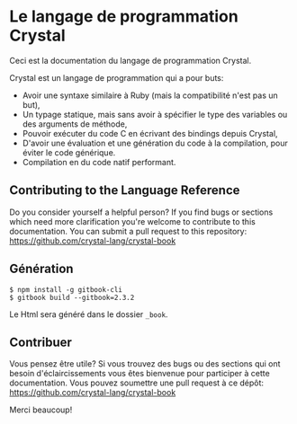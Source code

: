 # Le langage de programmation Crystal

Ceci est la documentation du langage de programmation Crystal.

Crystal est un langage de programmation qui a pour buts:

* Avoir une syntaxe similaire à Ruby (mais la compatibilité n'est pas un but),
* Un typage statique, mais sans avoir à spécifier le type des variables ou des arguments de méthode,
* Pouvoir exécuter du code C en écrivant des bindings depuis Crystal,
* D'avoir une évaluation et une génération du code à la compilation, pour éviter le code générique.
* Compilation en du code natif performant.

## Contributing to the Language Reference

Do you consider yourself a helpful person? If you find bugs or sections
which need more clarification you're welcome to contribute to this
documentation. You can submit a pull request to this repository:
https://github.com/crystal-lang/crystal-book

## Génération

```
$ npm install -g gitbook-cli
$ gitbook build --gitbook=2.3.2
```

Le Html sera généré dans le dossier `_book`.

## Contribuer

Vous pensez être utile? Si vous trouvez des bugs ou des sections
qui ont besoin d'éclaircissements vous êtes bienvenue pour participer
à cette documentation. Vous pouvez soumettre une pull request à ce dépôt:
https://github.com/crystal-lang/crystal-book

Merci beaucoup!
